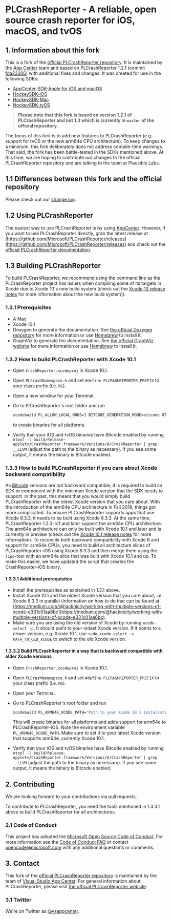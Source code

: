 # PLCrashReporter - A reliable, open source crash reporter for iOS, macOS, and tvOS

## 1. Information about this fork

This is a fork of the [official PLCrashReporter repository](https://github.com/plausiblelabs/plcrashreporter). It is maintained by the [App Center](https://appcenter.ms) team and based on PLCrashReporter 1.2.1 (commit [fda23306](https://github.com/Microsoft/PLCrashReporter/tree/fda233062b5586f5d01cc527af643168665226c0)) with additional fixes and changes.
It was created for use in the following SDKs:

* [AppCenter-SDK-Apple for iOS and macOS](https://github.com/Microsoft/AppCenter-SDK-Apple)
* [HockeySDK-iOS](https://github.com/BitStadium/HockeySDK-iOS)
* [HockeySDK-Mac](https://github.com/BitStadium/HockeySDK-Mac)
* [HockeySDK-tvOS](https://github.com/BitStadium/HockeySDK-tvOS)

> **Please note that this fork is based on version 1.2.1 of PLCrashReporter and not 1.3 which is currently in `master` of the official repository.**

The focus of this fork is to add new features to PLCrashReporter (e.g. support for tvOS or the new arm64e CPU architecture). To keep changes to a minimum, this fork deliberately does not address compile-time warnings. That said, the fork has been battle-tested in the SDKs mentioned above.
At this time, we are hoping to contribute our changes to the official PLCrashReporter repository and are talking to the team at Plausible Labs.  

## 1.1 Differences between this fork and the official repository

Please check out our [change log](CHANGELOG.md).

## 1.2 Using PLCrashReporter

The easiest way to use PLCrashReporter is by using [AppCenter](https://appcenter.ms). However, if you want to use PLCrashReporter directly, grab the latest release at [https://github.com/Microsoft/PLCrashReporter/releases](https://github.com/Microsoft/PLCrashReporter/releases) and check out the [official PLCrashReporter documentation](https://www.plcrashreporter.org/documentation).

## 1.3 Building PLCrashReporter

To build PLCrashReporter, we recommend using the command line as the PLCrashReporter project has issues when compiling some of its targets in Xcode due to Xcode 10's new build system (check out the [Xcode 10 release notes](https://developer.apple.com/documentation/xcode_release_notes/xcode_10_release_notes/build_system_release_notes_for_xcode_10) for more information about the new build system]).

### 1.3.1 Prerequisites

* A Mac
* Xcode 10.1
* Doxygen to generate the documentation. See [the official Doxygen repository](https://github.com/doxygen/doxygen) for more information or use [Homebrew](https://brew.sh) to install it.
* GraphViz to generate the documentation. See [the official GraphViz website](https://www.graphviz.org/download/) for more information or use [Homebrew](https://brew.sh) to install it.

### 1.3.2 How to build PLCrashReporter with Xcode 10.1

* Open `CrashReporter.xcodeproj` in Xcode 10.1.
* Open `PLCrashNamespace.h` and set  `#define PLCRASHREPORTER_PREFIX` to your class prefix (i.e. `MS`).
* Open a new window for your Terminal.
* Go to PlCrashReporter's root folder and run

    ```bash
    xcodebuild PL_ALLOW_LOCAL_MODS=1 BITCODE_GENERATION_MODE=bitcode OTHER_CFLAGS="-fembed-bitcode" -configuration Release -target 'Disk Image'
    ```

    to create binaries for all platforms.
* Verify that your iOS and tvOS binaries have Bitcode enabled by running `otool -l build/Release-appletv/CrashReporter.framework/Versions/A/CrashReporter | grep __LLVM` (adjust the path to the binary as necessary). If you see some output, it means the binary is Bitcode enabled.

### 1.3.3 How to build PLCrashReporter if you care about Xcode backward compatibility

As [Bitcode](http://llvm.org/docs/BitCodeFormat.html) versions are not backward compatible, it is required to build an SDK or component with the minimum Xcode version that the SDK needs to support. In the past, this meant that you would simply build PLCrashReporter with the oldest Xcode version that you care about. With the introduction of the arm64e CPU architecture in Fall 2018, things got more complicated.
To ensure PLCrashReporter supports apps that use Xcode 8.3.3, it needs to be built using Xcode 8.3.3. At the same time, PLCrashReporter 1.2.3-rc1 and later support the arm64e CPU architecture. The arm64e architecture can only be built with Xcode 10.1 and later and is currently in preview (check out the [Xcode 10.1 release notes](https://developer.apple.com/documentation/xcode_release_notes/xcode_10_1_release_notes) for more information). To reconcile both backward compatibility with Xcode 8 and support for arm64e CPUs, you need to build all architecture slices of PLCrashReporter-iOS using Xcode 8.3.3 and then merge them using the `lipo`-tool with an arm64e slice that was built with Xcode 10.1 and up. To make this easier, we have updated the script that creates the CrashReporter-iOS binary.

#### 1.3.3.1 Additional prerequisites

* Install the prerequisites as explained in 1.3.1 above.
* Install Xcode 10.1 and the oldest Xcode version that you care about, i.e. Xcode 8.3.3 in parallel (information on how to do that can be found at [https://medium.com/@hacknicity/working-with-multiple-versions-of-xcode-e331c01aa6bc](https://medium.com/@hacknicity/working-with-multiple-versions-of-xcode-e331c01aa6bc).
* Make sure you are using the old version of Xcode by running `xcode-select -p`. It should point to your oldest Xcode version. If it points to a newer version, e.g. Xcode 10.1, use `sudo xcode-select -s PATH_TO_OLD_XCODE` to switch to the old Xcode version.

#### 1.3.3.2 Build PLCrashReporter in a way that is backward compatible with older Xcode versions

* Open `CrashReporter.xcodeproj` in Xcode 10.1.
* Open `PLCrashNamespace.h` and set  `#define PLCRASHREPORTER_PREFIX` to your class prefix (i.e. `MS`).
* Open your Terminal.
* Go to PLCrashReporter's root folder and run

    ```bash
    xcodebuild PL_ARM64E_XCODE_PATH="Path to your Xcode 10.1 installation" PL_ALLOW_LOCAL_MODS=1 BITCODE_GENERATION_MODE=bitcode OTHER_CFLAGS="-fembed-bitcode" -configuration Release -target 'Disk Image'
    ```

    This will create binaries for all platforms and adds support for arm64e to PLCrashReporter-iOS. Note the environment variable `PL_ARM64E_XCODE_PATH`. Make sure to set it to your latest Xcode version that supports arm64e, currently Xcode 10.1.
* Verify that your iOS and tvOS binaries have Bitcode enabled by running `otool -l build/Release-appletv/CrashReporter.framework/Versions/A/CrashReporter | grep __LLVM` (adjust the path to the binary as necessary). If you see some output, it means the binary is Bitcode enabled.

## 2. Contributing

We are looking forward to your contributions via pull requests.

To contribute to PLCrashReporter, you need the tools mentioned in 1.3.3.1 above to build PLCrashReporter for all architectures.

### 2.1 Code of Conduct

This project has adopted the [Microsoft Open Source Code of Conduct](https://opensource.microsoft.com/codeofconduct/). For more information see the [Code of Conduct FAQ](https://opensource.microsoft.com/codeofconduct/faq/) or contact [opencode@microsoft.com](mailto:opencode@microsoft.com) with any additional questions or comments.

## 3. Contact

This fork of the [official PLCrashReporter repository](https://github.com/plausiblelabs/plcrashreporter) is maintained by the team of [Visual Studio App Center](https://appcenter.ms). For general information about PLCrashReporter, please visit [the official PLCrashReporter website](http://plcrashreporter.org).

### 3.1 Twitter

We're on Twitter as [@vsappcenter](https://www.twitter.com/vsappcenter).
